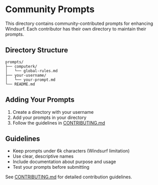 # Community Prompts

This directory contains community-contributed prompts for enhancing Windsurf. Each contributor has their own directory to maintain their prompts.

## Directory Structure

```text
prompts/
├── computerk/
│   └── global-rules.md
├── your-username/
│   └── your-prompt.md
└── README.md
```

## Adding Your Prompts

1. Create a directory with your username
2. Add your prompts in your directory
3. Follow the guidelines in [CONTRIBUTING.md](../CONTRIBUTING.md)

## Guidelines

- Keep prompts under 6k characters (Windsurf limitation)
- Use clear, descriptive names
- Include documentation about purpose and usage
- Test your prompts before submitting

See [CONTRIBUTING.md](../CONTRIBUTING.md) for detailed contribution guidelines.
